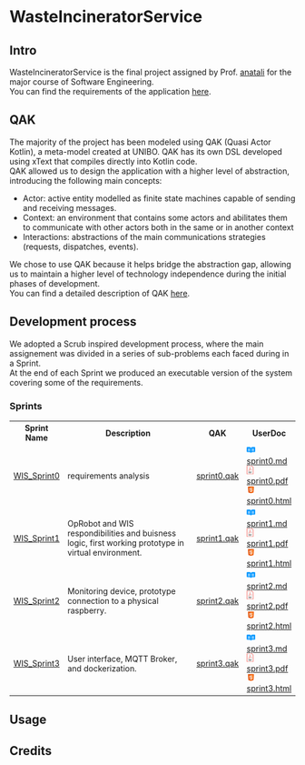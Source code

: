 # WasteIncineratorService

## Intro
WasteIncineratorService is the final project assigned by Prof. [anatali](https://github.com/anatali) for the major course of Software Engineering.<br/>
You can find the requirements of the application [here](https://htmlpreview.github.io/?https://github.com/b3nny01/WasteIncineratorService/blob/main/_resources/slides/TemaFinale24.html).


## QAK
The majority of the project has been modeled using QAK (Quasi Actor Kotlin), a meta-model created at UNIBO.
QAK has its own DSL developed using xText that compiles directly into Kotlin code.<br/>
QAK allowed us to design the application with a higher level of abstraction, introducing the following main concepts:
* Actor: active entity modelled as finite state machines capable of sending and receiving messages.
* Context: an environment that contains some actors and abilitates them to communicate with other actors both in the same or in another context
* Interactions: abstractions of the main communications strategies (requests, dispatches, events).

We chose to use QAK because it helps bridge the abstraction gap, allowing us to maintain a higher level of technology independence during the initial phases of development.<br/>
You can find a detailed description of QAK  [here](https://htmlpreview.github.io/?https://github.com/b3nny01/WasteIncineratorService/blob/main/_resources/slides/QakActors24.html).

## Development process
We adopted a Scrub inspired development process, where the main assignement was divided in a series of sub-problems each faced during in a Sprint.<br/>
At the end of each Sprint we produced an executable version of the system covering some of the requirements.

### Sprints

<table>
    <tr>
        <th>
            <b>Sprint Name</b>
        </th>
        <th>
            <b>Description</b>
        </th>
        <th>
            <b>QAK</b>
        </th>
        <th>
            <b>UserDoc</tb>
        </th>
    </tr>
    <tr>
        <td>
            <a href="./WIS_Sprint0/">WIS_Sprint0</a>
        </td>
        <td width="300px">
            requirements analysis
        </td>
        <td>
            <a href="./WIS_Sprint0/src/sprint0_v1.qak">sprint0.qak</a>
        </td>
        <td>
            <img src="_resources/imgs/readmeLogo.svg" height="15px"/> <a href="WIS_Sprint0/userDocs/sprint0_v1.md">sprint0.md</a><br/>
            <img src="_resources/imgs/pdfLogo.png" height="15px"/> <a href="https://nbviewer.org/github/b3nny01/WasteIncineratorService/blob/main/WIS_Sprint0/userDocs/sprint0_v1.pdf" title="sprint0.pdf" download>sprint0.pdf</a><br/>
            <img src="_resources/imgs/htmlLogo.png" height="15px"/> <a href="https://htmlpreview.github.io/?https://github.com/b3nny01/WasteIncineratorService/blob/main/WIS_Sprint0/userDocs/sprint0_v1.html" title="sprint0.html" download>sprint0.html</a>
        </td>
    </tr>
    <tr>
        <td>
            <a href="./WIS_Sprint1/">WIS_Sprint1</a>
        </td>
        <td width="300px">
            OpRobot and WIS respondibilities and buisness logic, first working prototype in virtual environment.
        </td>
        <td>
            <a href="./WIS_Sprint1/src/sprint1.qak">sprint1.qak</a>
        </td>
        <td>
            <img src="_resources/imgs/readmeLogo.svg" height="15px"/> <a href="WIS_Sprint1/userDocs/sprint1.md">sprint1.md</a><br/>
            <img src="_resources/imgs/pdfLogo.png" height="15px"/> <a href="https://nbviewer.org/github/b3nny01/WasteIncineratorService/blob/main/WIS_Sprint1/userDocs/sprint1.pdf" title="sprint1.pdf" download>sprint1.pdf</a><br/>
            <img src="_resources/imgs/htmlLogo.png" height="15px"/> <a href="https://htmlpreview.github.io/?https://github.com/b3nny01/WasteIncineratorService/blob/main/WIS_Sprint1/userDocs/sprint1.html" title="sprint1.html" download>sprint1.html</a>
        </td>
    </tr>
    <tr>
        <td>
            <a href="./WIS_Sprint2/">WIS_Sprint2</a>
        </td>
        <td width="300px">
            Monitoring device, prototype connection to a physical raspberry.
        </td>
        <td>
            <a href="./WIS_Sprint2/src/sprint2.qak">sprint2.qak</a>
        </td>
        <td>
            <img src="_resources/imgs/readmeLogo.svg" height="15px"/> <a href="WIS_Sprint2/userDocs/sprint2.md">sprint2.md</a><br/>
            <img src="_resources/imgs/pdfLogo.png" height="15px"/> <a href="https://nbviewer.org/github/b3nny01/WasteIncineratorService/blob/main/WIS_Sprint2/userDocs/sprint2.pdf" title="sprint2.pdf" download>sprint2.pdf</a><br/>
            <img src="_resources/imgs/htmlLogo.png" height="15px"/> <a href="https://htmlpreview.github.io/?https://github.com/b3nny01/WasteIncineratorService/blob/main/WIS_Sprint2/userDocs/sprint2.html" title="sprint2.html" download>sprint2.html</a>
        </td>
    </tr>
    <tr>
        <td>
            <a href="./WIS_Sprint3/">WIS_Sprint3</a>
        </td>
        <td width="300px">
            User interface, MQTT Broker, and dockerization.
        </td>
        <td>
            <a href="./WIS_Sprint3/src/sprint3.qak">sprint3.qak</a>
        </td>
        <td>
            <img src="_resources/imgs/readmeLogo.svg" height="15px"/> <a href="WIS_Sprint3/userDocs/sprint3.md">sprint3.md</a><br/>
            <img src="_resources/imgs/pdfLogo.png" height="15px"/> <a href="https://nbviewer.org/github/b3nny01/WasteIncineratorService/blob/main/WIS_Sprint3/userDocs/sprint3.pdf" title="sprint3.pdf" download>sprint3.pdf</a><br/>
            <img src="_resources/imgs/htmlLogo.png" height="15px"/> <a href="https://htmlpreview.github.io/?https://github.com/b3nny01/WasteIncineratorService/blob/main/WIS_Sprint3/userDocs/sprint3.html" title="sprint3.html" download>sprint3.html</a>
        </td>
    </tr>
</table>

## Usage

## Credits
